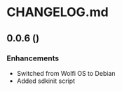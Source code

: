 # CHANGELOG.md

## 0.0.6 ()

### Enhancements

- Switched from Wolfi OS to Debian
- Added sdkinit script
